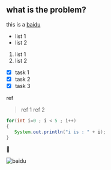 ## what is the problem?

this is a [baidu](http://www.baidu.com)

* list 1
* list 2

1. list 1
2. list 2

- [x] task 1
- [x] task 2
- [x] task 3

ref
> ref 1
> ref 2

```java
for(int i=0 ; i < 5 ; i++)
{
   System.out.println("i is : " + i);
}
```
:eyes:

![baidu](https://www.baidu.com/img/PCtm_d9c8750bed0b3c7d089fa7d55720d6cf.png)
